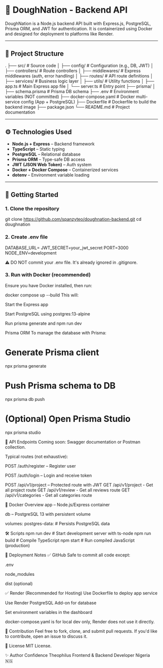 # 🥯 DoughNation - Backend API

DoughNation is a Node.js backend API built with Express.js, PostgreSQL, Prisma ORM, and JWT for authentication. It is containerized using Docker and designed for deployment to platforms like Render.

---

## 🧱 Project Structure

.
├── src/ # Source code
│ ├── config/ # Configuration (e.g., DB, JWT)
│ ├── controllers/ # Route controllers
│ ├── middlewares/ # Express middlewares (auth, error handling)
│ ├── routes/ # API route definitions
│ ├── services/ # Business logic layer
│ ├── utils/ # Utility functions
│ ├── app.ts # Main Express app file
│ └── server.ts # Entry point
├── prisma/
│ ├── schema.prisma # Prisma DB schema
├── .env # Environment variables (NOT committed)
├── docker-compose.yaml # Docker multi-service config (App + PostgreSQL)
├── Dockerfile # Dockerfile to build the backend image
├── package.json
└── README.md # Project documentation

---

## ⚙️ Technologies Used

- **Node.js + Express** – Backend framework
- **TypeScript** – Static typing
- **PostgreSQL** – Relational database
- **Prisma ORM** – Type-safe DB access
- **JWT (JSON Web Token)** – Auth system
- **Docker + Docker Compose** – Containerized services
- **dotenv** – Environment variable loading

---

## 🚀 Getting Started

### 1. Clone the repository


git clone https://github.com/spanzyteo/doughnation-backend.git
cd doughnation

### 2. Create .env file

DATABASE_URL=
JWT_SECRET=your_jwt_secret
PORT=3000
NODE_ENV=development

⚠️ DO NOT commit your .env file. It's already ignored in .gitignore.

### 3. Run with Docker (recommended)
Ensure you have Docker installed, then run:

docker compose up --build
This will:

Start the Express app

Start PostgreSQL using postgres:13-alpine

Run prisma generate and npm run dev

Prisma ORM
To manage the database with Prisma:

# Generate Prisma client
npx prisma generate

# Push Prisma schema to DB
npx prisma db push

# (Optional) Open Prisma Studio
npx prisma studio

🧪 API Endpoints
Coming soon: Swagger documentation or Postman collection.

Typical routes (not exhaustive):

POST /auth/register – Register user

POST /auth/login – Login and receive token

POST /api/v1/project – Protected route with JWT
GET  /api/v1/project - Get all project route
GET  /api/v1/review - Get all reviews route
GET  /api/v1/categories - Get all categories route


🐳 Docker Overview
app – Node.js/Express container

db – PostgreSQL 13 with persistent volume

volumes:
  postgres-data:   # Persists PostgreSQL data

🛠️ Scripts
npm run dev         # Start development server with ts-node
npm run build       # Compile TypeScript
npm start           # Run compiled JavaScript (production)

🚀 Deployment Notes
✅ GitHub
Safe to commit all code except:

.env

node_modules

dist (optional)

✅ Render (Recommended for Hosting)
Use Dockerfile to deploy app service

Use Render PostgreSQL Add-on for database

Set environment variables in the dashboard

docker-compose.yaml is for local dev only, Render does not use it directly.

🙌 Contribution
Feel free to fork, clone, and submit pull requests. If you'd like to contribute, open an issue to discuss it.

📄 License
MIT License.

✨ Author
Confidence Theophilus
Frontend & Backend Developer
Nigeria 🇳🇬
